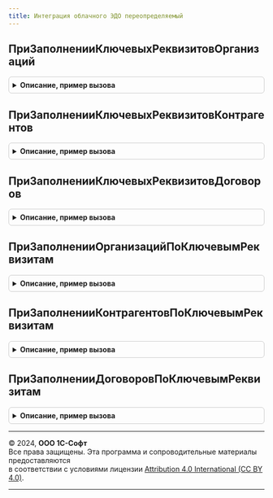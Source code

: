 ```yaml
---
title: Интеграция облачного ЭДО переопределяемый
---
```



## ПриЗаполненииКлючевыхРеквизитовОрганизаций
<details style="margin: 1em 0; padding: 0.5em; border: 1px solid #ccc; border-radius: 6px;">

<summary style="font-weight: bold; cursor: pointer;">Описание, пример вызова</summary>

```bsl

// При определении ключевых реквизитов организаций.
//
// Параметры:
//  КлючевыеРеквизитыОрганизаций - ТаблицаЗначений:
//  * Организация - ОпределяемыйТип.Организация
//  * ИНН - Строка
//  * КПП - Строка
Процедура ПриЗаполненииКлючевыхРеквизитовОрганизаций(КлючевыеРеквизитыОрганизаций) Экспорт
```

Пример вызова
```bsl
ИнтеграцияОблачногоЭДОПереопределяемый.ПриЗаполненииКлючевыхРеквизитовОрганизаций(КлючевыеРеквизитыОрганизаций) 
```
</details>

## ПриЗаполненииКлючевыхРеквизитовКонтрагентов
<details style="margin: 1em 0; padding: 0.5em; border: 1px solid #ccc; border-radius: 6px;">

<summary style="font-weight: bold; cursor: pointer;">Описание, пример вызова</summary>

```bsl

// При определении ключевых реквизитов контрагентов.
//
// Параметры:
//  КлючевыеРеквизитыКонтрагентов - ТаблицаЗначений:
//  * Контрагент - ОпределяемыйТип.КонтрагентБЭД
//  * Наименование - Строка
//  * ИНН - Строка
//  * КПП - Строка
Процедура ПриЗаполненииКлючевыхРеквизитовКонтрагентов(КлючевыеРеквизитыКонтрагентов) Экспорт
```

Пример вызова
```bsl
ИнтеграцияОблачногоЭДОПереопределяемый.ПриЗаполненииКлючевыхРеквизитовКонтрагентов(КлючевыеРеквизитыКонтрагентов) 
```
</details>

## ПриЗаполненииКлючевыхРеквизитовДоговоров
<details style="margin: 1em 0; padding: 0.5em; border: 1px solid #ccc; border-radius: 6px;">

<summary style="font-weight: bold; cursor: pointer;">Описание, пример вызова</summary>

```bsl

// При определении ключевых реквизитов договоров.
//
// Параметры:
//  КлючевыеРеквизитыДоговоров - ТаблицаЗначений:
//  * Договор - ОпределяемыйТип.ДоговорСКонтрагентомЭДО
//  * Наименование - Строка
//  * Номер - Строка
//  * Дата - Дата
//  * Организация - ОпределяемыйТип.Организация
//  * Контрагент - ОпределяемыйТип.КонтрагентБЭД
Процедура ПриЗаполненииКлючевыхРеквизитовДоговоров(КлючевыеРеквизитыДоговоров) Экспорт
```

Пример вызова
```bsl
ИнтеграцияОблачногоЭДОПереопределяемый.ПриЗаполненииКлючевыхРеквизитовДоговоров(КлючевыеРеквизитыДоговоров) 
```
</details>

## ПриЗаполненииОрганизацийПоКлючевымРеквизитам
<details style="margin: 1em 0; padding: 0.5em; border: 1px solid #ccc; border-radius: 6px;">

<summary style="font-weight: bold; cursor: pointer;">Описание, пример вызова</summary>

```bsl

// При заполнении организаций по ключевым реквизитам.
//
// Параметры:
//  КлючевыеРеквизитыОрганизаций - ТаблицаЗначений:
//  * Организация - ОпределяемыйТип.Организация
//  * ИНН - Строка
//  * КПП - Строка
Процедура ПриЗаполненииОрганизацийПоКлючевымРеквизитам(КлючевыеРеквизитыОрганизаций) Экспорт
```

Пример вызова
```bsl
ИнтеграцияОблачногоЭДОПереопределяемый.ПриЗаполненииОрганизацийПоКлючевымРеквизитам(КлючевыеРеквизитыОрганизаций) 
```
</details>

## ПриЗаполненииКонтрагентовПоКлючевымРеквизитам
<details style="margin: 1em 0; padding: 0.5em; border: 1px solid #ccc; border-radius: 6px;">

<summary style="font-weight: bold; cursor: pointer;">Описание, пример вызова</summary>

```bsl

// При заполнении контрагентов по ключевым реквизитам.
//
// Параметры:
//  КлючевыеРеквизитыКонтрагентов - ТаблицаЗначений:
//  * Контрагент - ОпределяемыйТип.КонтрагентБЭД
//  * ИНН - Строка
//  * КПП - Строка
Процедура ПриЗаполненииКонтрагентовПоКлючевымРеквизитам(КлючевыеРеквизитыКонтрагентов) Экспорт
```

Пример вызова
```bsl
ИнтеграцияОблачногоЭДОПереопределяемый.ПриЗаполненииКонтрагентовПоКлючевымРеквизитам(КлючевыеРеквизитыКонтрагентов) 
```
</details>

## ПриЗаполненииДоговоровПоКлючевымРеквизитам
<details style="margin: 1em 0; padding: 0.5em; border: 1px solid #ccc; border-radius: 6px;">

<summary style="font-weight: bold; cursor: pointer;">Описание, пример вызова</summary>

```bsl

// При заполнении договоров по ключевым реквизитам.
//
// Параметры:
//  КлючевыеРеквизитыДоговоров - ТаблицаЗначений:
//  * Договор - ОпределяемыйТип.ДоговорСКонтрагентомЭДО
//  * Наименование - Строка
//  * Номер - Строка
//  * Дата - Дата
//  * Организация - ОпределяемыйТип.Организация
//  * Контрагент - ОпределяемыйТип.КонтрагентБЭД
Процедура ПриЗаполненииДоговоровПоКлючевымРеквизитам(КлючевыеРеквизитыДоговоров) Экспорт
```

Пример вызова
```bsl
ИнтеграцияОблачногоЭДОПереопределяемый.ПриЗаполненииДоговоровПоКлючевымРеквизитам(КлючевыеРеквизитыДоговоров) 
```
</details>

---

© 2024, **ООО 1С-Софт**  
Все права защищены. Эта программа и сопроводительные материалы предоставляются  
в соответствии с условиями лицензии [Attribution 4.0 International (CC BY 4.0)](https://creativecommons.org/licenses/by/4.0/legalcode).

---
